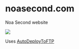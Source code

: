 # noasecond.com
Noa Second website

<img src="https://img.shields.io/github/actions/workflow/status/NoaSecond/noasecond.com/deploy.yml?label=Deploy" />

Uses [AutoDeployToFTP](https://github.com/NoaSecond/AutoDeployToFTP)
